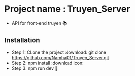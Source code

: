 # Project name : Truyen_Server

- API for front-end truyen :books:

## Installation

- Step 1: CLone the project :download:
  git clone https://github.com/Namhai01/Truyen_Server.git
- Step 2: npm install :download icon:
- Step 3: npm run dev :rocket:
